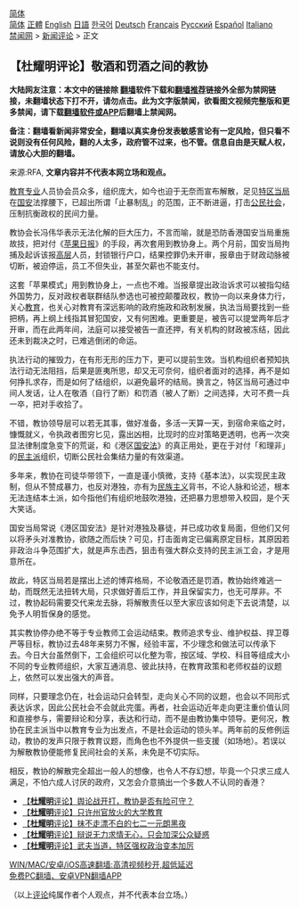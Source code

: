  <!-- 面包屑导航 --> <div class="breadcrumb"><!-- GTranslate: https://gtranslate.io/ -->  <div class="switcher notranslate">  <div class="selected">  <a href="#" onclick="return false;"> 简体</a>  </div>  <div class="option">  <a href="https://www.bannedbook.org" onclick="doGTranslate('zh-CN|zh-CN');jQuery('div.switcher div.selected a').html(jQuery(this).html());return false;" title="简体中文" class="nturl selected"> 简体</a>  <a href="https://www.bannedbook.org/zh-tw/" onclick="doGTranslate('zh-CN|zh-TW');jQuery('div.switcher div.selected a').html(jQuery(this).html());return false;" title="繁體中文" class="nturl"> 正體</a>  <a href="https://www.bannedbook.org/en/" onclick="doGTranslate('zh-CN|en');jQuery('div.switcher div.selected a').html(jQuery(this).html());return false;" title="English" class="nturl"> English</a>  <a href="https://www.bannedbook.org/ja/" onclick="doGTranslate('zh-CN|ja');jQuery('div.switcher div.selected a').html(jQuery(this).html());return false;" title="日本語" class="nturl"> 日語</a>  <a href="https://www.bannedbook.org/ko/" onclick="doGTranslate('zh-CN|ko');jQuery('div.switcher div.selected a').html(jQuery(this).html());return false;" title="한국어" class="nturl"> 한국어</a>  <a href="https://www.bannedbook.org/de/" onclick="doGTranslate('zh-CN|de');jQuery('div.switcher div.selected a').html(jQuery(this).html());return false;" title="Deutsch" class="nturl"> Deutsch</a>  <a href="https://www.bannedbook.org/fr/" onclick="doGTranslate('zh-CN|fr');jQuery('div.switcher div.selected a').html(jQuery(this).html());return false;" title="Français" class="nturl"> Français</a>  <a href="https://www.bannedbook.org/ru/" onclick="doGTranslate('zh-CN|ru');jQuery('div.switcher div.selected a').html(jQuery(this).html());return false;" title="Русский" class="nturl"> Русский</a>  <a href="https://www.bannedbook.org/es/" onclick="doGTranslate('zh-CN|es');jQuery('div.switcher div.selected a').html(jQuery(this).html());return false;" title="Español" class="nturl"> Español</a>  <a href="https://www.bannedbook.org/it/" onclick="doGTranslate('zh-CN|it');jQuery('div.switcher div.selected a').html(jQuery(this).html());return false;" title="Italiano" class="nturl"> Italiano</a>  </div>  </div>      <div class='breadcrumb-sub'><!-- Breadcrumb NavXT 6.3.0 --> <a href="https://www.bannedbook.org/" class="home">禁闻网</a> &gt; <a href="https://www.bannedbook.org/bnews/comments/" class="category">新闻评论</a> &gt; 正文</div></div><h2>【杜耀明评论】敬酒和罚酒之间的教协</h2> <p class="notice"><b>大陆网友注意：本文中的链接除 <a href="https://github.com/bannedbook/fanqiang" >翻墙</a>软件下载和<a href="https://github.com/killgcd/justmysocks/blob/master/README.md">翻墙推荐</a>链接外全部为禁网链接，未翻墙状态下打不开，请勿点击。此为文字版禁闻，欲看图文视频完整版和更多禁闻，请下载<a href="https://github.com/bannedbook/fanqiang">翻墙软件或APP</a>后翻墙上禁闻网。</p><p>备注：翻墙看新闻非常安全，翻墙以真实身份发表敏感言论有一定风险，但只看不说则没有任何风险，翻的人太多，政府管不过来，也不管。信息自由是天赋人权，请放心大胆的翻墙。</b></p>  <div class="entry"> <p>来源:RFA, <strong>文章内容并不代表本网立场和观点。</strong></p> <p><a href="https://www.bannedbook.org/bnews/tag/%E6%95%99%E8%82%B2%E4%B8%93%E4%B8%9A/" class="st_tag internal_tag" rel="tag" title="标签 教育专业 下的日志">教育专业</a>人员协会员众多，组织庞大，如今也迫于无奈而宣布解散，足见<a href="https://www.bannedbook.org/bnews/tag/%E7%89%B9%E5%8C%BA%E5%BD%93%E5%B1%80/" class="st_tag internal_tag" rel="tag" title="标签 特区当局 下的日志">特区当局</a>在<a href="https://www.bannedbook.org/bnews/tag/%E5%9B%BD%E5%AE%89/" class="st_tag internal_tag" rel="tag" title="标签 国安 下的日志">国安</a>法撑腰下，已超出所谓「止暴制乱」的范围，正不断进逼，打击<a href="https://www.bannedbook.org/bnews/tag/%e5%85%ac%e6%b0%91%e7%a4%be%e4%bc%9a/" class="st_tag internal_tag" rel="tag" title="标签 公民社会 下的日志">公民社会</a>，压制抗衡政权的民间力量。</p> <p>教协会长冯伟华表示无法化解的巨大压力，不言而喻，就是恐防香港国安当局重施故技，把对付《<a href="https://www.bannedbook.org/bnews/tag/%e8%8b%b9%e6%9e%9c%e6%97%a5%e6%8a%a5/" class="st_tag internal_tag" rel="tag" title="标签 苹果日报 下的日志">苹果日报</a>》的手段，再次套用到教协身上。两个月前，国安当局拘捕及起诉该报<span class='wp_keywordlink_affiliate'><a href="https://www.bannedbook.org/bnews/ccpdope/" title="中共高层内幕" target="_blank">高层</a></span>人员，封锁银行户口，结果控罪仍未开审，报章由于财政动脉被切断，被迫停运，员工不但失业，甚至欠薪也不能支付。</p>  <p>这套「苹果模式」用到教协身上，一点也不难。当报章提出政治诉求可以被指勾结外国势力，反对政权者联群结队参选也可被控颠覆政权，教协一向以来身体力行，关心<a href="https://www.bannedbook.org/bnews/tag/%e6%95%99%e8%82%b2/" class="st_tag internal_tag" rel="tag" title="标签 教育 下的日志">教育</a>，也关心对教育有深远影响的政府施政和政制发展，执法当局要找到一些把柄，再上纲上线指其冒犯国安，又有何困难。更重要是，被告可以提堂两年后才开审，而在此两年间，法庭可以接受被告一直还押，有关机构的财政被冻结，因此还未到裁决之时，已难逃倒闭的命运。</p> <p>执法行动的摧毁力，在有形无形的压力下，更可以提前生效。当机构组织者预知执法行动无法阻挡，后果是匪夷所思，却又无可奈何，组织者面对的选择，再不是如何挣扎求存，而是如何了结组织，以避免最坏的结局。换言之，特区当局可通过中间人发话，让人在敬酒（自行了断）和罚酒（被人了断）之间选择，大可不费一兵一卒，把对手收拾了。</p> <p>不错，教协领导层可以若无其事，做好准备，多活一天算一天，到宿命来临之时，慷慨就义，令执政者图穷匕见，露出凶相，比现时的应对策略更透明，也再一次突显法律制度急变下的荒诞，和《港区<a href="https://www.bannedbook.org/bnews/tag/%e5%9b%bd%e5%ae%89%e6%b3%95/" class="st_tag internal_tag" rel="tag" title="标签 国安法 下的日志">国安法</a>》的真正用处，更在于对付「和理非」的<a href="https://www.bannedbook.org/bnews/tag/%E6%B0%91%E4%B8%BB%E6%B4%BE/" class="st_tag internal_tag" rel="tag" title="标签 民主派 下的日志">民主派</a>组织，切断公民社会集结力量的有效渠道。</p>  <p>多年来，教协在司徒华带领下，一直是谨小慎微，支持《基本法》，以实现民主政制，但从不赞成暴力，也反对港独，亦有为<span class='wp_keywordlink'><a href="https://www.bannedbook.org/forum11/topic333.html" title="禁片：民族主义和三座大山" target="_blank">民族主义</a></span>背书，不论人脉和论述，根本无法连结本土派，如今指他们有组织地鼓吹港独，还把暴力思想带入校园，是个天大笑话。</p> <p>国安当局常说《港区国安法》是针对港独及暴徒，并已成功收复局面，但他们又何以将矛头对准教协，欲随之而后快？可见，打击面肯定已偏离原定目标，其原因若非政治斗争范围扩大，就是声东击西，狙击有强大群众支持的民主派工会，才是用意所在。</p> <p>故此，特区当局若是摆出上述的博弈格局，不论敬酒还是罚酒，教协始终难逃一劫，而既然无法扭转大局，只求做好善后工作，并且保留实力，也无可厚非。不过，教协起码需要交代来龙去脉，将解散责任以至大家应该如何走下去说清楚，以免予人明哲保身的感觉。</p>  <p>其实教协停办绝不等于专业教师工会运动结束。教师追求专业、维护权益、捍卫尊严等目标，教协过去48年来努力不懈，经验丰富，不少理念和做法可以传承下去。今日大台虽然倒下，工会组织可以化整为零，按区域、学校、科目等组成大小不同的专业教师组织，大家互通消息、彼此扶持，在教育政策和老师权益的议题上，依然可以发出强大的声音。</p> <p>同样，只要理念仍在，社会运动只会转型，走向关心不同的议题，也会以不同形式表达诉求，因此公民社会不会就此完蛋。再者，社会运动近年走向更注重价值认同和直接参与，需要辩论和分享，表达和行动，而不是由教协集中领导。更何况，教协在民主派当中以教育专业为出发点，不是社会运动的领头羊。两年前的反修例运动，教协的发声只限于教育议题，而角色也不外提供一些支援（如场地）。若误以为解散教协便能修复民间社会的关系，未免是不切实际。</p> <p>相反，教协的解散完全超出一般人的想像，也令人不存幻想，毕竟一个只求三成人满足，不怕六成人讨厌的政府，又怎会介意搞出一个多数人不认同的香港？</p>  <ul class='op-related-articles' title='相关阅读'> <li><a href='https://www.bannedbook.org/bnews/comments/20210807/1601710.html' target='_blank'>【<b>杜耀明</b>评论】舆论战开打，教协是否有险可守？</a></li> <li><a href='https://www.bannedbook.org/bnews/comments/20210729/1596529.html' target='_blank'>【<b>杜耀明</b>评论】只许州官放火的大学教育</a></li> <li><a href='https://www.bannedbook.org/bnews/comments/20210723/1592311.html' target='_blank'>【<b>杜耀明</b>评论】抹不走漂不白的七二一元朗黑夜</a></li> <li><a href='https://www.bannedbook.org/bnews/comments/20210715/1587854.html' target='_blank'>【<b>杜耀明</b>评论】辩说无力求情无心，只会加深公众疑惑</a></li> <li><a href='https://www.bannedbook.org/bnews/comments/20210712/1585571.html' target='_blank'>【<b>杜耀明</b>评论】武夫当道，特区强权政治变本加厉</a></li> </ul> <p class="texttj"> <a href="https://github.com/bannedbook/fanqiang/wiki/V2ray%E6%9C%BA%E5%9C%BA" target="_blank">WIN/MAC/安卓/iOS高速翻墙:高清视频秒开,超低延迟</a><br/> <a href="https://github.com/bannedbook/fanqiang/wiki/%E7%A6%81%E9%97%BB%E7%BD%91%E5%AE%89%E5%8D%93%E7%BF%BB%E5%A2%99%E6%96%B0%E9%97%BBAPP" target="_blank">免费PC翻墙、安卓VPN翻墙APP</a></p><p>（以上<span class='wp_keywordlink_affiliate'><a href="https://www.bannedbook.org/bnews/comments/" title="新闻评论" target="_blank">评论</a></span>纯属作者个人观点，并不代表本台立场。）</p><a name='sharetosocial'></a>  <div style="margin-bottom:5px;padding-bottom:5px;clear:both"> <div id="archive-pix-1" class="banner-ads"> <!-- AuctionX Display platform tag START --> <div id="26318x728x90x621x_ADSLOT2" clicktrack="%%CLICK_URL_ESC%%"></div> <!-- AuctionX Display platform tag END --> </div> <div id="archive-pix-2" class="banner-ads"> <!-- AuctionX Display platform tag START --> <div id="26315x300x250x621x_ADSLOT2" clicktrack="%%CLICK_URL_ESC%%"></div> <!-- AuctionX Display platform tag END --> </div> </div>  <div id="archive-pix-1" class="banner-ads"> <!-- AuctionX Display platform tag START --> <div id="26318x728x90x621x_ADSLOT3" clicktrack="%%CLICK_URL_ESC%%"></div> <!-- AuctionX Display platform tag END --> </div> </div><!--END ENTRY--> 
